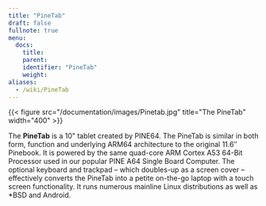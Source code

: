 ```yaml
---
title: "PineTab"
draft: false
fullnote: true
menu:
  docs:
    title:
    parent:
    identifier: "PineTab"
    weight:
aliases:
  - /wiki/PineTab
---
```


{{< figure src="/documentation/images/Pinetab.jpg" title="The PineTab" width="400" >}}

The **PineTab** is a 10" tablet created by PINE64. The PineTab is similar in both form, function and underlying ARM64 architecture to the original 11.6″ Pinebook. It is powered by the same quad-core ARM Cortex A53 64-Bit Processor used in our popular PINE A64 Single Board Computer. The optional keyboard and trackpad – which doubles-up as a screen cover – effectively converts the PineTab into a petite on-the-go laptop with a touch screen functionality. It runs numerous mainline Linux distributions as well as *BSD and Android.
